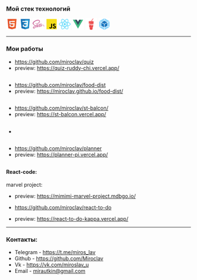 ### Мой стек технологий  
![](html.png)  ![](css.png)  ![](sass.png)  ![](js.png) ![](react.png) ![](vue.png)   ![](gulp.png)  ![](webpack.png)

---

### Мои работы 

*  https://github.com/miroclav/quiz
*  preview: https://quiz-ruddy-chi.vercel.app/
##
*  https://github.com/miroclav/food-dist  
*  preview: https://miroclav.github.io/food-dist/
##
* https://github.com/miroclav/st-balcon/
* preview: https://st-balcon.vercel.app/
* ##
*  https://github.com/miroclav/planner
*  preview: https://planner-pi.vercel.app/
##
#### React-code:
marvel project:
*  preview: https://mimimi-marvel-project.mdbgo.io/

*  https://github.com/miroclav/react-to-do
*  preview: https://react-to-do-kappa.vercel.app/


---
### Контакты:

* Telegram - https://t.me/miros_lav
* Github - https://github.com/Miroclav
* Vk - https://vk.com/miroslav_u
* Email - mirautkin@gmail.com

